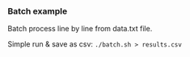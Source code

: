 ### Batch example

Batch process line by line from data.txt file.

Simple run & save as csv: `./batch.sh > results.csv`
